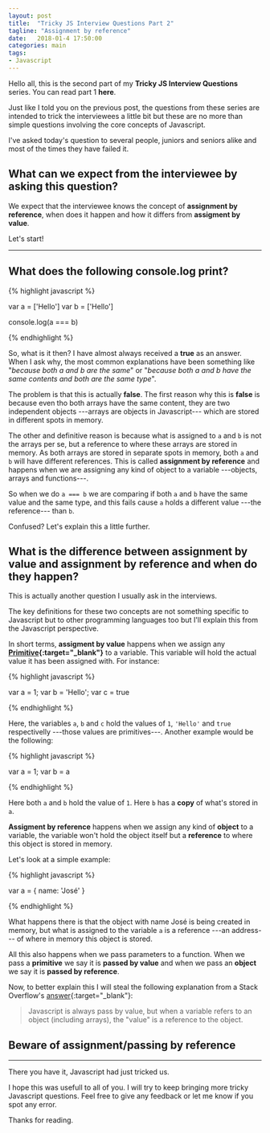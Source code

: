 ```yaml
---
layout: post
title:  "Tricky JS Interview Questions Part 2"
tagline: "Assignment by reference"
date:   2018-01-4 17:50:00
categories: main
tags:
- Javascript
---
```


Hello all, this is the second part of my **Tricky JS Interview Questions** series.
You can read part 1 **here**. 

Just like I told you on the previous post, the questions from these series are intended to trick the interviewees a little bit but these are no more than simple questions involving the core concepts of Javascript. 

I've asked today's question to several people, juniors and seniors alike and most of the times they have failed it.

## What can we expect from the interviewee by asking this question? 

We expect that the interviewee knows the concept of **assignment by reference**, when does it happen and how it differs from **assigment by value**. 

Let's start!

-----

## What does the following console.log print?

{% highlight javascript %}

var a = ['Hello']
var b = ['Hello']

console.log(a === b)

{% endhighlight %}

So, what is it then? 
I have almost always received a **true** as an answer. When I ask why, the most common explanations have been something like "*because both a and b are the same*" or "*because both a and b have the same contents and both are the same type*".

The problem is that this is actually **false**. The first reason why this is **false** is because even tho both arrays have the same content, they are two independent objects ---arrays are objects in Javascript--- which are stored in different spots in memory.

The other and definitive reason is because what is assigned to `a` and `b` is not the arrays per se, but a reference to where these arrays are stored in memory. As both arrays are stored in separate spots in memory, both `a` and `b` will have different references. This is called **assignment by reference** and happens when we are assigning any kind of object to a variable ---objects, arrays and functions---.

So when we do `a === b` we are comparing if both `a` and `b` have the same value and the same type, and this fails cause `a` holds a different value ---the reference--- than `b`.

Confused? Let's explain this a little further.

## What is the difference between assignment by value and assignment by reference and when do they happen? 

This is actually another question I usually ask in the interviews.

The key definitions for these two concepts are not something specific to Javascript but to other programming languages too but I'll explain this from the Javascript perspective.

In short terms, **assigment by value** happens when we assign any **[Primitive][primitivesLink]{:target="_blank"}**
 to a variable. This variable will hold the actual value it has been assigned with.  For instance:

{% highlight javascript %}

var a = 1;
var b = 'Hello';
var c = true

{% endhighlight %}

Here, the variables `a`, `b` and `c` hold the values of `1`, `'Hello'` and `true` respectivelly ---those values are primitives---. 
Another example would be the following:

{% highlight javascript %}

var a = 1;
var b = a

{% endhighlight %}

Here both `a` and `b` hold the value of `1`. Here `b` has a **copy** of what's stored in `a`.

**Assigment by reference** happens when we assign any kind of **object** to a variable, the variable won't hold the object itself but a **reference** to where this object is stored in memory.

Let's look at a simple example:

{% highlight javascript %}

var a = { name: 'José' }

{% endhighlight %}

What happens there is that the object with name José is being created in memory, but what is assigned to the variable `a` is a reference ---an address--- of where in memory this object is stored. 

All this also happens when we pass parameters to a function. When we pass a **primitive** we say it is **passed by value** and when we pass an **object** we say it is **passed by reference**. 

Now, to better explain this I will steal the following explanation from a Stack Overflow's [answer][stackAnswer]{:target="_blank"}:

> Javascript is always pass by value, but when a variable refers to an object (including arrays), the "value" is a reference to the object.

## Beware of assignment/passing by reference

-----

There you have it, Javascript had just tricked us. 

I hope this was usefull to all of you. I will try to keep bringing more tricky Javascript questions.
Feel free to give any feedback or let me know if you spot any error.

Thanks for reading.


[primitivesLink]: https://developer.mozilla.org/en-US/docs/Glossary/Primitive
[stackAnswer]: https://stackoverflow.com/a/6605700/1438421